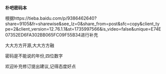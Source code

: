 **朴吧密码本**

根据https://tieba.baidu.com/p/9386462640?share=9105&fr=sharewise&see_lz=0&share_from=post&sfc=copy&client_type=2&client_version=12.76.1.1&st=1735997566&is_video=false&unique=E74E07352ED6FA302BB065FC09F55B34进行补充

大大方方开源,大大方方融

密码是不能说的年份,四位数字

欢迎补充修订提出建议,记得态度好点